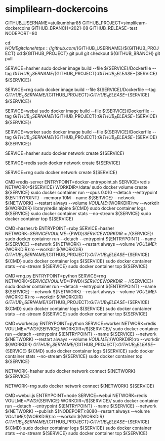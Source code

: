 # simplilearn-dockercoins
GITHUB_USERNAME=atulkumbhar85
GITHUB_PROJECT=simplilearn-dockercoins
GITHUB_BRANCH=2021-08
GITHUB_RELEASE=test
NODEPORT=80

cd ${HOME}
git clone https://github.com/${GITHUB_USERNAME}/${GITHUB_PROJECT}
cd ${GITHUB_PROJECT}
git pull
git checkout ${GITHUB_BRANCH}
git pull

SERVICE=hasher
sudo docker image build --file ${SERVICE}/Dockerfile --tag ${GITHUB_USERNAME}/${GITHUB_PROJECT}:${GITHUB_RELEASE}-${SERVICE} ${SERVICE}/

SERVICE=rng
sudo docker image build --file ${SERVICE}/Dockerfile --tag ${GITHUB_USERNAME}/${GITHUB_PROJECT}:${GITHUB_RELEASE}-${SERVICE} ${SERVICE}/

SERVICE=webui
sudo docker image build --file ${SERVICE}/Dockerfile --tag ${GITHUB_USERNAME}/${GITHUB_PROJECT}:${GITHUB_RELEASE}-${SERVICE} ${SERVICE}/

SERVICE=worker
sudo docker image build --file ${SERVICE}/Dockerfile --tag ${GITHUB_USERNAME}/${GITHUB_PROJECT}:${GITHUB_RELEASE}-${SERVICE} ${SERVICE}/

SERVICE=hasher
sudo docker network create ${SERVICE}

SERVICE=redis
sudo docker network create ${SERVICE}

SERVICE=rng
sudo docker network create ${SERVICE}

CMD=redis-server
ENTRYPOINT=docker-entrypoint.sh
SERVICE=redis
NETWORK=${SERVICE}
WORKDIR=/data/
sudo docker volume create ${SERVICE}
sudo docker container run --cpus 0.010 --detach --entrypoint ${ENTRYPOINT} --memory 10M --name ${SERVICE} --network ${NETWORK} --restart always --volume ${VOULME}:${WORKDIR}:rw --workdir ${WORKDIR} library/redis:alpine ${CMD}
sudo docker container logs ${SERVICE}
sudo docker container stats --no-stream ${SERVICE}
sudo docker container top ${SERVICE}

CMD=hasher.rb
ENTRYPOINT=ruby
SERVICE=hasher
NETWORK=${SERVICE}
VOULME=${PWD}/${SERVICE}
WORKDIR=/${SERVICE}/
sudo docker container run --detach --entrypoint ${ENTRYPOINT} --name ${SERVICE} --network ${NETWORK} --restart always --volume ${VOULME}/:${WORKDIR}:ro --workdir ${WORKDIR} ${GITHUB_USERNAME}/${GITHUB_PROJECT}:${GITHUB_RELEASE}-${SERVICE} ${CMD}
sudo docker container logs ${SERVICE}
sudo docker container stats --no-stream ${SERVICE}
sudo docker container top ${SERVICE}


CMD=rng.py
ENTRYPOINT=python
SERVICE=rng
NETWORK=${SERVICE}
VOULME=${PWD}/${SERVICE}
WORKDIR=/${SERVICE}/
sudo docker container run --detach --entrypoint ${ENTRYPOINT} --name ${SERVICE} --network ${NETWORK} --restart always --volume ${VOULME}/:${WORKDIR}:ro --workdir ${WORKDIR} ${GITHUB_USERNAME}/${GITHUB_PROJECT}:${GITHUB_RELEASE}-${SERVICE} ${CMD}
sudo docker container logs ${SERVICE}
sudo docker container stats --no-stream ${SERVICE}
sudo docker container top ${SERVICE}


CMD=worker.py
ENTRYPOINT=python
SERVICE=worker
NETWORK=redis
VOULME=${PWD}/${SERVICE}
WORKDIR=/${SERVICE}/
sudo docker container run --detach --entrypoint ${ENTRYPOINT} --name ${SERVICE} --network ${NETWORK} --restart always --volume ${VOULME}/:${WORKDIR}:ro --workdir ${WORKDIR} ${GITHUB_USERNAME}/${GITHUB_PROJECT}:${GITHUB_RELEASE}-${SERVICE} ${CMD}
sudo docker container logs ${SERVICE}
sudo docker container stats --no-stream ${SERVICE}
sudo docker container top ${SERVICE}


NETWORK=hasher
sudo docker network connect ${NETWORK} ${SERVICE}

NETWORK=rng
sudo docker network connect ${NETWORK} ${SERVICE}

CMD=webui.js
ENTRYPOINT=node
SERVICE=webui
NETWORK=redis
VOULME=${PWD}/${SERVICE}
WORKDIR=/${SERVICE}/
sudo docker container run --detach --entrypoint ${ENTRYPOINT} --name ${SERVICE} --network ${NETWORK} --publish ${NODEPORT}:8080--restart always --volume ${VOULME}/:${WORKDIR}:ro --workdir ${WORKDIR} ${GITHUB_USERNAME}/${GITHUB_PROJECT}:${GITHUB_RELEASE}-${SERVICE} ${CMD}
sudo docker container logs ${SERVICE}
sudo docker container stats --no-stream ${SERVICE}
sudo docker container top ${SERVICE}
